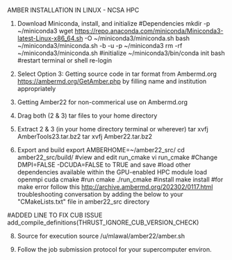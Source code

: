 AMBER INSTALLATION IN LINUX - NCSA HPC 
1. Download Miniconda, install, and initialize #Dependencies
mkdir -p ~/miniconda3
wget https://repo.anaconda.com/miniconda/Miniconda3-latest-Linux-x86_64.sh -O ~/miniconda3/miniconda.sh
bash ~/miniconda3/miniconda.sh -b -u -p ~/miniconda3
rm -rf ~/miniconda3/miniconda.sh
#initialize
~/miniconda3/bin/conda init bash
#restart terminal or shell
re-login 

2. Select Option 3: Getting source code in tar format from Ambermd.org https://ambermd.org/GetAmber.php by filling name and institution appropriately

3. Getting Amber22 for non-commerical use on Ambermd.org

4. Drag both (2 & 3) tar files to your home directory 

5. Extract 2 & 3 (in your home directory terminal or wherever)
tar xvfj AmberTools23.tar.bz2
tar xvfj Amber22.tar.bz2

6. Export and build
export AMBERHOME=~/amber22_src/
cd amber22_src/build/
#view and edit run_cmake
vi run_cmake #Change DMPI=FALSE -DCUDA=FALSE to TRUE and save
#load other dependencies available within the GPU-enabled HPC
module load openmpi cuda cmake
#run cmake
./run_cmake
#install
make install
#for make error
follow this http://archive.ambermd.org/202302/0117.html troubleshooting conversation by adding the below to your "CMakeLists.txt" file in amber22_src directory

#ADDED LINE TO FIX CUB ISSUE
add_compile_definitions(THRUST_IGNORE_CUB_VERSION_CHECK)

8. Source for execution
source /u/mlawal/amber22/amber.sh

9. Follow the job submission protocol for your supercomputer environ.
